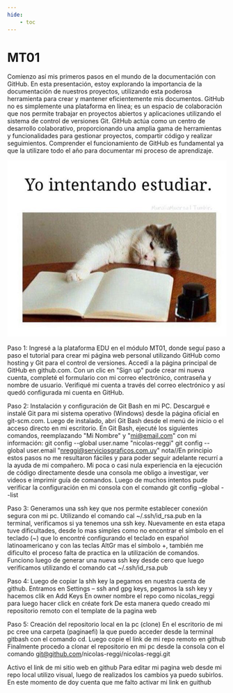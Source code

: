 ```yaml
---
hide:
    - toc
---
```


# MT01

Comienzo así mis primeros pasos en el mundo de la documentación con GitHub.
En esta presentación, estoy explorando la importancia de la documentación de nuestros proyectos, utilizando esta poderosa herramienta para crear y mantener eficientemente mis documentos.
GitHub no es simplemente una plataforma en línea; es un espacio de colaboración que nos permite trabajar en proyectos abiertos y aplicaciones utilizando el sistema de control de versiones Git.
GitHub actúa como un centro de desarrollo colaborativo, proporcionando una amplia gama de herramientas y funcionalidades para gestionar proyectos, compartir código y realizar seguimientos. 
Comprender el funcionamiento de GitHub es fundamental ya que la utilizare todo el año para documentar mi proceso de aprendizaje.

![](../images/yo.jpg)

Paso 1: 
Ingresé a la plataforma EDU en el módulo MT01, donde seguí paso a paso el tutorial para crear mi página web personal utilizando GitHub como hosting y Git para el control de versiones.
Accedí a la página principal de GitHub en github.com.
Con un clic en "Sign up" pude crear mi nueva cuenta, completé el formulario con mi correo electrónico, contraseña y nombre de usuario. Verifiqué mi cuenta a través del correo electrónico y así quedó configurada mi cuenta en GitHub.

[](../images/yo.jpg)

Paso 2:
Instalación y configuración de Git Bash en mi PC.
 Descargué e instalé Git para mi sistema operativo (Windows) desde la página oficial en git-scm.com.
Luego de instalado, abrí Git Bash desde el menú de inicio o el acceso directo en mi escritorio.
En  Git Bash, ejecuté los siguientes comandos, reemplazando "Mi Nombre" y "mi@email.com" con mi información:
git config --global user.name "nicolas-reggi"
git config --global user.email "nreggi@serviciosgraficos.com.uy"
nota//En principio estos pasos no me resultaron fáciles y para poder seguir adelante recurrí a la ayuda de mi compañero.
Mi poca o casi nula experiencia en la ejecución de código directamente desde una consola me obligo a investigar, ver videos e imprimir guía de comandos.
Luego de muchos intentos pude verificar la configuración en mi consola con el comando
git config –global --list


[](../images/yo.jpg)

Paso 3:
Generamos una ssh key que nos permite establecer conexión segura con mi pc. Utilizando el comando cal ~/.ssh/id_rsa.pub en la terminal, verificamos si ya tenemos una ssh key.
Nuevamente en esta etapa tuve dificultades, desde lo mas simples como no encontrar el símbolo en el teclado (~)  que lo encontré configurando el teclado en español latinoamericano y con las teclas AltGr mas el símbolo +,  también me dificulto el proceso falta de practica en la utilización de comandos.
Funciono luego de generar una nueva ssh key desde cero que luego verificamos utilizando el comando cat ~/.ssh/id_rsa.pub

[](../images/yo.jpg)

Paso 4: 
Luego de copiar la shh key  la pegamos en nuestra cuenta  de github.
Entramos en Settings – ssh and gpg keys, pegamos la ssh key y hacemos clik en Add Keys
En owner nombre el repo como nicolas_reggi para luego hacer click en créate fork
De esta manera quedo creado mi repositorio remoto con el template  de la pagina web 

[](../images/yo.jpg)

Paso 5:
Creación del repositorio local en la pc (clone)
En el escritorio de mi pc cree una carpeta (paginaefi) la que puedo acceder desde la terminal gitbash con el comando cd.
Luego copie el link de mi repo remoto  en github
Finalmente procedo a clonar el repositorio en mi pc desde la consola con el comando  git@github.com/nicolas-reggi/nicolas-reggi.git

[](../images/yo.jpg)

Activo el link de mi sitio web en github
Para editar mi pagina web desde mi repo local utilizo visual, luego de realizados los cambios ya puedo subirlos. En este momento de doy cuenta que me falto activar mi link en guithub

[](../images/yo.jpg)